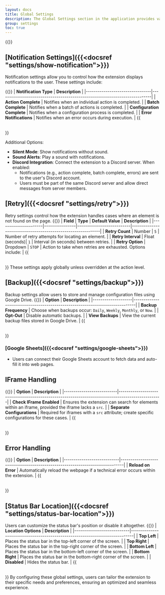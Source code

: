 ```yaml
---
layout: docs
title: Global Settings
description: The Global Settings section in the application provides various options to control notifications, retries, backups, integrations, and advanced features to enhance user experience. Below is a detailed explanation of each section, presented in a structured and user-friendly format.
group: settings
toc: true
---
```

{{<img global-settings.png>}}

## [Notification Settings]({{<docsref "settings/show-notification">}})
Notification settings allow you to control how the extension displays notifications to the user. These settings include:

{{<table>}}
| **Notification Type**          | **Description**                                                             |
|---------------------------------|-----------------------------------------------------------------------------|
| **Action Complete**            | Notifies when an individual action is completed.                            |
| **Batch Complete**             | Notifies when a batch of actions is completed.                              |
| **Configuration Complete**     | Notifies when a configuration process is completed.                         |
| **Error Notifications**        | Notifies when an error occurs during execution.                             |
{{</table>}}

Additional Options:
- **Silent Mode**: Show notifications without sound.
- **Sound Alerts**: Play a sound with notifications.
- **Discord Integration**: Connect the extension to a Discord server. When enabled:
  - Notifications (e.g., action complete, batch complete, errors) are sent to the user's Discord account.
  - Users must be part of the same Discord server and allow direct messages from server members.

## [Retry]({{<docsref "settings/retry">}})
Retry settings control how the extension handles cases where an element is not found on the page.
{{<table>}}
| **Field**            | **Type**       | **Default Value**         | **Description**                                              |
|----------------------|----------------|---------------------------|--------------------------------------------------------------|
| **Retry Count**      | Number         | `5`                       | Number of retry attempts for locating an element.            |
| **Retry Interval**   | Float (seconds)| `1`                       | Interval (in seconds) between retries.                      |
| **Retry Option**     | Dropdown       | `STOP`                    | Action to take when retries are exhausted. Options include: |
{{</table>}}
These settings apply globally unless overridden at the action level.

## [Backup]({{<docsref "settings/backup">}})
Backup settings allow users to store and manage configuration files using Google Drive.
{{<table>}}
| **Option**         | **Description**                                                                 |
|--------------------|-------------------------------------------------------------------------------|
| **Backup Frequency** | Choose when backups occur: `Daily`, `Weekly`, `Monthly`, or `Now`.           |
| **Opt-Out**         | Disable automatic backups.                                                    |
| **View Backups**    | View the current backup files stored in Google Drive.                         |
{{</table>}}

### [Google Sheets]({{<docsref "settings/google-sheets">}})
- Users can connect their Google Sheets account to fetch data and auto-fill it into web pages.

## IFrame Handling
{{<table>}}
| **Option**                | **Description**                                                                                   |
|---------------------------|---------------------------------------------------------------------------------------------------|
| **Check IFrame Enabled**  | Ensures the extension can search for elements within an iframe, provided the iframe lacks a `src`. |
| **Separate Configurations** | Required for iframes with a `src` attribute; create specific configurations for these cases.     |
{{</table>}}

## Error Handling
{{<table>}}
| **Option**                 | **Description**                                                                 |
|----------------------------|-------------------------------------------------------------------------------|
| **Reload on Error**         | Automatically reload the webpage if a technical error occurs within the extension. |
{{</table>}}

## [Status Bar Location]({{<docsref "settings/status-bar-location">}})
Users can customize the status bar's position or disable it altogether.
{{<table>}}
| **Location Options**       | **Description**                                                                 |
|----------------------------|-------------------------------------------------------------------------------|
| **Top Left**               | Places the status bar in the top-left corner of the screen.                   |
| **Top Right**              | Places the status bar in the top-right corner of the screen.                  |
| **Bottom Left**            | Places the status bar in the bottom-left corner of the screen.                |
| **Bottom Right**           | Places the status bar in the bottom-right corner of the screen.               |
| **Disabled**               | Hides the status bar.                                                         |
{{</table>}}
By configuring these global settings, users can tailor the extension to their specific needs and preferences, ensuring an optimized and seamless experience.

